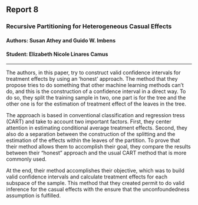 ## **Report 8**

###  Recursive Partitioning for Heterogeneous Casual Effects 
#### Authors: Susan Athey and Guido W. Imbens 
#### Student: Elizabeth Nicole Linares Camus

***

The authors, in this paper, try to construct valid confidence intervals for treatment effects by using an ‘honest’ approach. The method that they propose tries to do something that other machine learning methods can’t do, and this is the construction of a confidence interval in a direct way. To do so, they split the training sample in two, one part is for the tree and the other one is for the estimation of treatment effect of the leaves in the tree.

The approach is based in conventional classification and regression tress (CART) and take to account two important factors. First, they center attention in estimating conditional average treatment effects. Second, they also do a separation between the construction of the splitting and the estimation of the effects within the leaves of the partition. To prove that their method allows them to accomplish their goal, they compare the results between their “honest” approach and the usual CART method that is more commonly used. 

At the end, their method accomplishes their objective, which was to build valid confidence intervals and calculate treatment effects for each subspace of the sample. This method that they created permit to do valid inference for the casual effects with the ensure that the unconfoundedness assumption is fulfilled. 